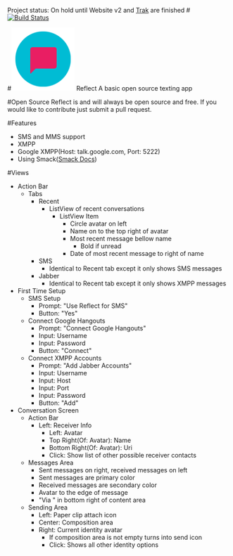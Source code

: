 Project status: On hold until Website v2 and [Trak](https://github.com/Noah-Huppert/trak) are finished
#[![Build Status](https://travis-ci.org/Noah-Huppert/Reflect.svg)](https://travis-ci.org/Noah-Huppert/Reflect)

#![Reflect](/app/src/main/res/mipmap-xxhdpi/ic_launcher.png) Reflect
A basic open source texting app

#Open Source
Reflect is and will always be open source and free. If you would like to contribute
just submit a pull request.

#Features
- SMS and MMS support
- XMPP
 - Google XMPP(Host: talk.google.com, Port: 5222)
 - Using Smack([Smack Docs](https://www.igniterealtime.org/builds/smack/docs/4.1.0/documentation/))

#Views
- Action Bar
  - Tabs
    - Recent
      - ListView of recent conversations
        - ListView Item
          - Circle avatar on left
          - Name on to the top right of avatar
          - Most recent message bellow name
            - Bold if unread
          - Date of most recent message to right of name
    - SMS
      - Identical to Recent tab except it only shows SMS messages
    - Jabber
      - Identical to Recent tab except it only shows XMPP messages
- First Time Setup
  - SMS Setup
    - Prompt: "Use Reflect for SMS"
    - Button: "Yes"
  - Connect Google Hangouts
    - Prompt: "Connect Google Hangouts"
    - Input: Username
    - Input: Password
    - Button: "Connect"
  - Connect XMPP Accounts
    - Prompt: "Add Jabber Accounts"
    - Input: Username
    - Input: Host
    - Input: Port
    - Input: Password
    - Button: "Add"
- Conversation Screen
  - Action Bar
    - Left: Receiver Info
      - Left: Avatar
      - Top Right(Of: Avatar): Name
      - Bottom Right(Of: Avatar): Uri
      - Click: Show list of other possible receiver contacts
  - Messages Area
    - Sent messages on right, received messages on left
    - Sent messages are primary color
    - Received messages are secondary color
    - Avatar to the edge of message
    - "Via <Communication Method>" in bottom right of content area
  - Sending Area
    - Left: Paper clip attach icon
    - Center: Composition area
    - Right: Current identity avatar
      - If composition area is not empty turns into send icon
      - Click: Shows all other identity options
